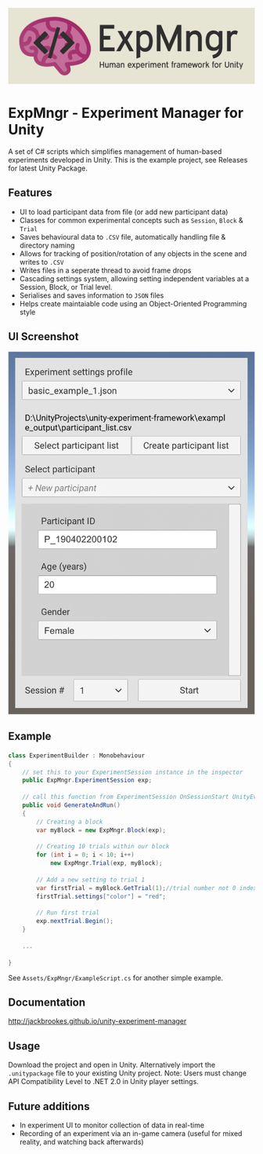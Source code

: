 ![Experiment manager for Unity](media/banner.png)

# ExpMngr - Experiment Manager for Unity
A set of C# scripts which simplifies management of human-based experiments developed in Unity. This is the example project, see Releases for latest Unity Package.

## Features

* UI to load participant data from file (or add new participant data)
* Classes for common experimental concepts such as ```Session```, ```Block``` & ```Trial```
* Saves behavioural data to ```.CSV``` file, automatically handling file & directory naming
* Allows for tracking of position/rotation of any objects in the scene and writes to ```.CSV```
* Writes files in a seperate thread to avoid frame drops
* Cascading settings system, allowing setting independent variables at a Session, Block, or Trial level.
* Serialises and saves information to ```JSON``` files
* Helps create maintaiable code using an Object-Oriented Programming style

## UI Screenshot

![User interface](media/screenshot-1.png)

## Example

```csharp
class ExperimentBuilder : Monobehaviour
{
    // set this to your ExperimentSession instance in the inspector
    public ExpMngr.ExperimentSession exp;
    
    // call this function from ExperimentSession OnSessionStart UnityEvent in its inspector
    public void GenerateAndRun() 
    {
        // Creating a block
        var myBlock = new ExpMngr.Block(exp); 

        // Creating 10 trials within our block
        for (int i = 0; i < 10; i++)
            new ExpMngr.Trial(exp, myBlock);

        // Add a new setting to trial 1
        var firstTrial = myBlock.GetTrial(1);//trial number not 0 indexed
        firstTrial.settings["color"] = "red";

        // Run first trial
        exp.nextTrial.Begin();
    }

    ...

}
```

See ```Assets/ExpMngr/ExampleScript.cs``` for another simple example.

## Documentation

http://jackbrookes.github.io/unity-experiment-manager

## Usage

Download the project and open in Unity. Alternatively import the ```.unitypackage``` file to your existing Unity project.
Note: Users must change API Compatibility Level to .NET 2.0 in Unity player settings. 

## Future additions

* In experiment UI to monitor collection of data in real-time
* Recording of an experiment via an in-game camera (useful for mixed reality, and watching back afterwards)
